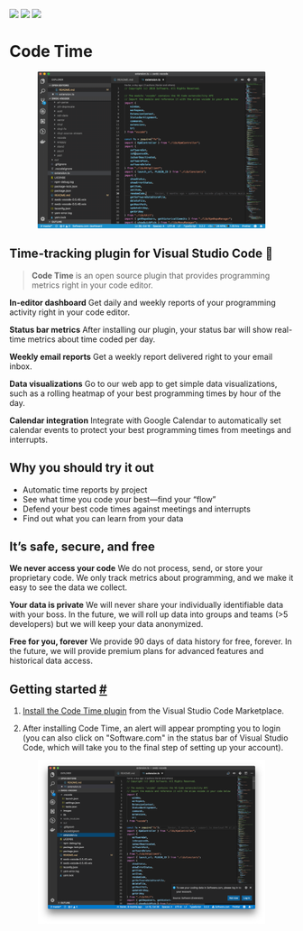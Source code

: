 [![](https://vsmarketplacebadge.apphb.com/version-short/softwaredotcom.swdc-vscode.svg)](https://marketplace.visualstudio.com/items?itemName=softwaredotcom.swdc-vscode) [![](https://vsmarketplacebadge.apphb.com/installs-short/softwaredotcom.swdc-vscode.svg)](https://marketplace.visualstudio.com/items?itemName=softwaredotcom.swdc-vscode) [![](https://vsmarketplacebadge.apphb.com/rating-short/softwaredotcom.swdc-vscode.svg)](https://marketplace.visualstudio.com/items?itemName=softwaredotcom.swdc-vscode)

# Code Time
<p align="center" style="margin: 0 10%">
  <img src="images/vs-code-dashboard.gif" alt="Code Time for VS Code" />
</p>

## Time-tracking plugin for Visual Studio Code :paw_prints:

> **Code Time** is an open source plugin that provides programming metrics right in your code editor. 

**In-editor dashboard**
Get daily and weekly reports of your programming activity right in your code editor. 

**Status bar metrics**
After installing our plugin, your status bar will show real-time metrics about time coded per day.

**Weekly email reports**
Get a weekly report delivered right to your email inbox.

**Data visualizations**
Go to our web app to get simple data visualizations, such as a rolling heatmap of your best programming times by hour of the day.

**Calendar integration**
Integrate with Google Calendar to automatically set calendar events to protect your best programming times from meetings and interrupts.

## Why you should try it out

* Automatic time reports by project
* See what time you code your best—find your “flow”
* Defend your best code times against meetings and interrupts
* Find out what you can learn from your data

## It’s safe, secure, and free

**We never access your code**
We do not process, send, or store your proprietary code. We only track metrics about programming, and we make it easy to see the data we collect.

**Your data is private**
We will never share your individually identifiable data with your boss. In the future, we will roll up data into groups and teams (>5 developers) but we will keep your data anonymized.

**Free for you, forever**
We provide 90 days of data history for free, forever. In the future, we will provide premium plans for advanced features and historical data access.

## Getting started [#](#getting-started- 'Getting started')

1. [Install the Code Time plugin](vscode:extension/softwaredotcom.swdc-vscode) from the Visual Studio Code Marketplace.

2. After installing Code Time, an alert will appear prompting you to login (you can also click on "Software.com" in the status bar of Visual Studio Code, which will take you to the final step of setting up your account).

<p align="center" style="margin: 0 10%">
  <img src="images/vs-code-login-prompt.png" alt="VS Code login prompt" />
</p>

